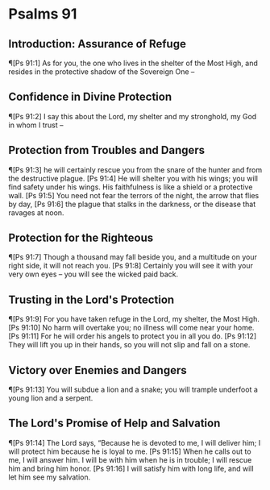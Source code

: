 # Psalms 91

## Introduction: Assurance of Refuge
¶[Ps 91:1] As for you, the one who lives in the shelter of the Most High, and resides in the protective shadow of the Sovereign One –

## Confidence in Divine Protection
¶[Ps 91:2] I say this about the Lord, my shelter and my stronghold, my God in whom I trust –

## Protection from Troubles and Dangers
¶[Ps 91:3] he will certainly rescue you from the snare of the hunter and from the destructive plague.
[Ps 91:4] He will shelter you with his wings; you will find safety under his wings. His faithfulness is like a shield or a protective wall.
[Ps 91:5] You need not fear the terrors of the night, the arrow that flies by day,
[Ps 91:6] the plague that stalks in the darkness, or the disease that ravages at noon.

## Protection for the Righteous
¶[Ps 91:7] Though a thousand may fall beside you, and a multitude on your right side, it will not reach you.
[Ps 91:8] Certainly you will see it with your very own eyes – you will see the wicked paid back.

## Trusting in the Lord's Protection
¶[Ps 91:9] For you have taken refuge in the Lord, my shelter, the Most High.
[Ps 91:10] No harm will overtake you; no illness will come near your home.
[Ps 91:11] For he will order his angels to protect you in all you do.
[Ps 91:12] They will lift you up in their hands, so you will not slip and fall on a stone.

## Victory over Enemies and Dangers
¶[Ps 91:13] You will subdue a lion and a snake; you will trample underfoot a young lion and a serpent.

## The Lord's Promise of Help and Salvation
¶[Ps 91:14] The Lord says, “Because he is devoted to me, I will deliver him; I will protect him because he is loyal to me.
[Ps 91:15] When he calls out to me, I will answer him. I will be with him when he is in trouble; I will rescue him and bring him honor.
[Ps 91:16] I will satisfy him with long life, and will let him see my salvation.
